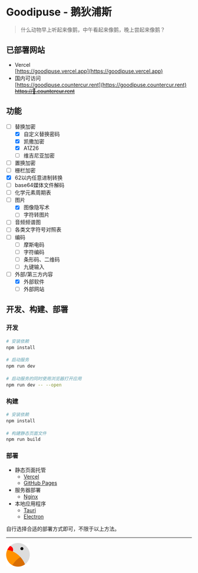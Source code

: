 # Goodipuse - 鹅狄浦斯

> 什么动物早上听起来像鹅，中午看起来像鹅，晚上尝起来像鹅？

## 已部署网站

- Vercel  
  [https://goodipuse.vercel.app](https://goodipuse.vercel.app)
- 国内可访问   
  [https://goodipuse.countercur.rent](https://goodipuse.countercur.rent)  
  ~~[https://🪿.countercur.rent](https://🪿.countercur.rent)~~

## 功能

- [ ] 替换加密
    - [x] 自定义替换密码
    - [x] 凯撒加密
    - [x] A1Z26
    - [ ] 维吉尼亚加密
- [ ] 置换加密
- [ ] 栅栏加密
- [x] 62以内任意进制转换
- [ ] base64媒体文件解码
- [ ] 化学元素周期表
- [ ] 图片
    - [x] 图像隐写术
    - [ ] 字符转图片
- [ ] 音频频谱图
- [ ] 各类文字符号对照表
- [ ] 编码
    - [ ] 摩斯电码
    - [ ] 字符编码
    - [ ] 条形码、二维码
    - [ ] 九键输入
- [ ] 外部/第三方内容
    - [x] 外部软件
    - [ ] 外部网站

## 开发、构建、部署

### 开发

```bash
# 安装依赖
npm install

# 启动服务
npm run dev

# 启动服务的同时使用浏览器打开应用
npm run dev -- --open
```

### 构建

```bash
# 安装依赖
npm install

# 构建静态页面文件
npm run build
```

### 部署

- 静态页面托管
    - [Vercel](https://vercel.app)
    - [GitHub Pages](https://pages.github.com/)
- 服务器部署
    - [Nginx](https://nginx.org/)
- 本地应用程序
    - [Tauri](https://tauri.app/)
    - [Electron](https://www.electronjs.org/)

自行选择合适的部署方式即可，不限于以上方法。

---

<img src="static/favicon.svg" alt="Goodipuse icon" style="width: 4rem;"/>
